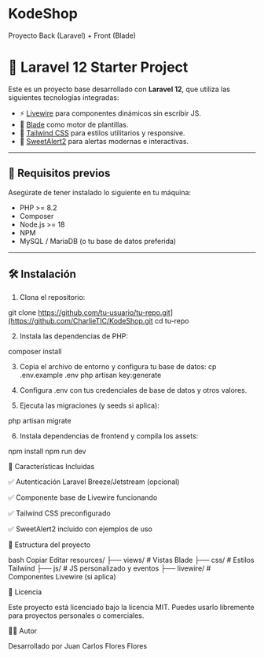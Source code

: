 # KodeShop

Proyecto Back (Laravel) + Front (Blade)
# 📘 Laravel 12 Starter Project

Este es un proyecto base desarrollado con **Laravel 12**, que utiliza las siguientes tecnologías integradas:

- ⚡️ [Livewire](https://livewire.laravel.com/) para componentes dinámicos sin escribir JS.
- 🎨 [Blade](https://laravel.com/docs/12.x/blade) como motor de plantillas.
- 💅 [Tailwind CSS](https://tailwindcss.com/) para estilos utilitarios y responsive.
- 🔔 [SweetAlert2](https://sweetalert2.github.io/) para alertas modernas e interactivas.

---

## 🚀 Requisitos previos

Asegúrate de tener instalado lo siguiente en tu máquina:

- PHP >= 8.2
- Composer
- Node.js >= 18
- NPM
- MySQL / MariaDB (o tu base de datos preferida)

---

## 🛠 Instalación

1. Clona el repositorio:

git clone https://github.com/tu-usuario/tu-repo.git](https://github.com/CharlieTIC/KodeShop.git
cd tu-repo

2. Instala las dependencias de PHP:

composer install

3. Copia el archivo de entorno y configura tu base de datos:
cp .env.example .env
php artisan key:generate

4. Configura .env con tus credenciales de base de datos y otros valores.

5. Ejecuta las migraciones (y seeds si aplica):

php artisan migrate

6. Instala dependencias de frontend y compila los assets:

npm install
npm run dev

🧩 Características Incluidas

✅ Autenticación Laravel Breeze/Jetstream (opcional)

✅ Componente base de Livewire funcionando

✅ Tailwind CSS preconfigurado

✅ SweetAlert2 incluido con ejemplos de uso


📁 Estructura del proyecto

bash
Copiar
Editar
resources/
├── views/          # Vistas Blade
├── css/            # Estilos Tailwind
├── js/             # JS personalizado y eventos
├── livewire/       # Componentes Livewire (si aplica)


📄 Licencia

Este proyecto está licenciado bajo la licencia MIT. Puedes usarlo libremente para proyectos personales o comerciales.


👨‍💻 Autor

Desarrollado por Juan Carlos Flores Flores
